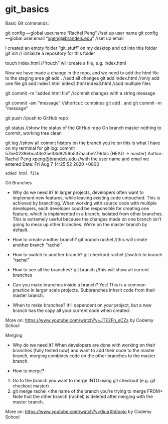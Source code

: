 # git_basics

Basic Git commands:

git config —global user.name “Rachel Peng“ 		//set up user name 
git config —global user.email “xpeng@brandeis.edu” 	//set up email 

I created an empty folder “git_stuff” on my desktop and cd into this folder 
git init 						// initialize a repository for this folder

touch index.html 					//“touch” will create a file, e.g. index.html

Now we have made a change in the repo, and we need to add the html file to the staging area
git add . 						//add all changes 
git add index.html 					//only add one file 
git add index1.html index2.html index3.html 		//add multiple files 

git commit -m “added html file” 			//commit changes with a string message 

git commit -am “message” 				//shortcut: combines git add . and git commit -m “message”

git push 						//push to GitHub repo

git status 						//show the status of the GitHub repo 
On branch master
nothing to commit, working tree clean

git log 						//show all commit history on the branch you’re on
this is what I have on my terminal for git log:
commit 57be0239ebcaf3e25e33d9259b537aacbe279ddc (HEAD -> master)
Author: Rachel Peng <xpeng@brandeis.edu> //with the user name and email we entered
Date:   Fri Aug 7 14:25:52 2020 +0800

    added html file 


Git Branches 

- Why do we need it?
In larger projects, developers often want to implement new features, while leaving existing code untouched. This is achieved by branching. When working with source code with multiple developers, each developer could be responsible for creating one feature, which is implemented in a branch, isolated from other branches. This is extremely useful because the changes made on one branch isn’t going to mess up other branches. We’re on the master branch by default. 

- How to create another branch?
git branch rachel //this will create another branch “rachel”

- How to switch to another branch?
git checkout rachel //switch to branch “rachel”

- How to see all the branches?
git branch //this will show all current branches 

- Can you make branches inside a branch?
Yes! This is a common practice in larger scale projects. Subbranches inherit code from their master branch. 

- When to make branches?
It’ll dependent on your project, but a new branch has the copy all your current code when created. 

More on: https://www.youtube.com/watch?v=JTE2Fn_sCZs by Codemy School 


Merging  

-  Why do we need it?
When developers are done with working on their branches (fully tested now) and want to add their code to the master branch, merging combines code on the other branches to the master branch.

- How to merge?
1. Go to the branch you want to merge INTO using git checkout (e.g. git checkout master)
2. git merge rachel <the name of the branch you’re trying to merge FROM>
Note that the other branch (rachel) is deleted after merging with the master branch.  

More on: https://www.youtube.com/watch?v=0iuqXh0oojo by Codemy School 














